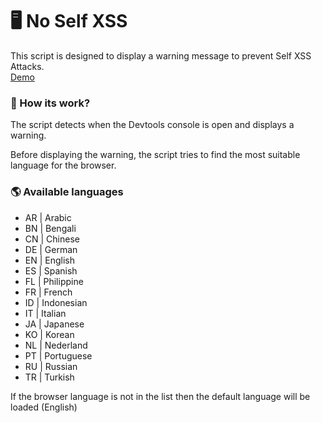 # 🖥️ No Self XSS
This script is designed to display a warning message to prevent Self XSS Attacks.  
[Demo](/demo)

### 🔨 How its work?
The script detects when the Devtools console is open and displays a warning.  
  
Before displaying the warning, the script tries to find the most suitable language for the browser.  

### 🌎 Available languages
- AR | Arabic  
- BN | Bengali  
- CN | Chinese  
- DE | German  
- EN | English  
- ES | Spanish  
- FL | Philippine  
- FR | French  
- ID | Indonesian  
- IT | Italian  
- JA | Japanese  
- KO | Korean  
- NL | Nederland  
- PT | Portuguese  
- RU | Russian  
- TR | Turkish  

If the browser language is not in the list then the default language will be loaded (English)  
